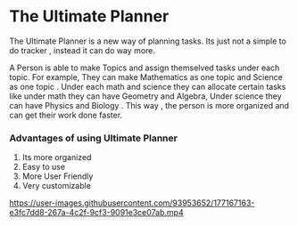 
# The Ultimate Planner

The Ultimate Planner is a new way of planning tasks. Its just not a simple to do tracker , instead it can do way more.

A Person is able to make Topics and assign themselved tasks under each topic. For example, They can make Mathematics as one topic and Science as one topic . Under each math and science they can allocate certain tasks like under math they can have Geometry and Algebra, Under science they can have Physics and Biology . This way , the person is more organized and can get their work done faster.

### Advantages of using Ultimate Planner

1) Its more organized
2) Easy to use
3) More User Friendly 
4) Very customizable



https://user-images.githubusercontent.com/93953652/177167163-e3fc7dd8-267a-4c2f-9cf3-9091e3ce07ab.mp4






